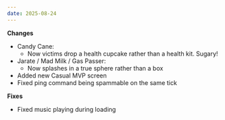 ```yaml
---
date: 2025-08-24
---
```


**Changes**

* Candy Cane:
  * Now victims drop a health cupcake rather than a health kit. Sugary!
* Jarate / Mad Milk / Gas Passer:
  * Now splashes in a true sphere rather than a box
* Added new Casual MVP screen
* Fixed ping command being spammable on the same tick

**Fixes**

* Fixed music playing during loading
